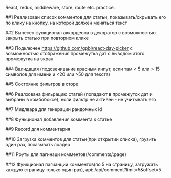 React, redux, middleware, store, route etc. practice.

##1 Реализован список комментов для статьи, показывать/скрывать его по клику на кнопку, на которой должен меняться текст

##2 Вынесен функционал аккордеона в декоратор с возможностью закрыть статью при повторном клике

##3 Подключен https://github.com/gpbl/react-day-picker с возможностью отображения промежутка дат с выводом этого промежутка на экран

##4 Валидация (подсвечивание красным инпут, если там < 5 или > 15 символов для имени и <20 или >50 для текста)

##5 Состояние фильтров в сторе

##6 Реалзована фильрацию статей (попадают в промежуток дат и выбраны в комбобоксе), если фильтр не активен - не учитывать его

##7 Мидлвара для генерации рандомных id

##8 Функционал добавления коммента к статье

##9 Record для комментария

##10 Загрузка комментов для статьи(при открытии списка), грузить один раз, показывать лоадер

##11 Роуты для пагинаци комментов(/comments/:page)

##12 Функционал пагианции комментов(по 5 на страницу, загружать каждую страницу только один раз), api: /api/comment?limit=5&offset=5
